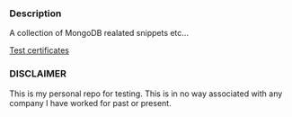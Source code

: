 ### Description
A collection of MongoDB realated snippets etc...


[Test certificates](mongodbTestCerts)

### DISCLAIMER

This is my personal repo for testing. This is in no way associated with any company I have worked for past or present.
